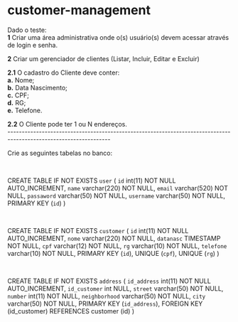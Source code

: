 # customer-management
Dado o teste: <br>
<strong>1</strong> Criar uma área administrativa onde o(s) usuário(s) devem acessar através de login e senha.<br>

<strong>2</strong> Criar um gerenciador de clientes (Listar, Incluir, Editar e Excluir)<br>

  <strong>2.1</strong> O cadastro do Cliente deve conter: <br>
    <strong>a.</strong> Nome; <br>
    <strong>b.</strong> Data Nascimento; <br>
    <strong>c.</strong> CPF; <br>
    <strong>d.</strong> RG; <br>
    <strong>e.</strong> Telefone. <br>
    
  <strong>2.2</strong> O Cliente pode ter 1 ou N endereços.<br>
------------------------------------------------------------------------------------------------------------------<br>

Crie as seguintes tabelas no banco:

<br>

CREATE TABLE IF NOT EXISTS `user` (
  `id` int(11) NOT NULL AUTO_INCREMENT,
  `name` varchar(220) NOT NULL,
  `email` varchar(520) NOT NULL,
  `passaword` varchar(50) NOT NULL,
  `username` varchar(50) NOT NULL,
  PRIMARY KEY (`id`)
)

<br>

CREATE TABLE IF NOT EXISTS `customer` ( 
  `id` int(11) NOT NULL AUTO_INCREMENT, 
  `nome` varchar(220) NOT NULL, 
  `datanasc` TIMESTAMP NOT NULL, 
  `cpf` varchar(12) NOT NULL, 
  `rg` varchar(10) NOT NULL, 
  `telefone` varchar(10) NOT NULL, 
  PRIMARY KEY (`id`),
  UNIQUE (`cpf`), 
  UNIQUE (`rg`) 
)

<br>

CREATE TABLE IF NOT EXISTS `address` ( 
  `id_address` int(11) NOT NULL AUTO_INCREMENT, 
  `id_customer` int NULL, 
  `street` varchar(50) NOT NULL, 
  `number` int(11) NOT NULL, 
  `neighborhood` varchar(50) NOT NULL, 
  `city` varchar(50) NOT NULL, 
  PRIMARY KEY (`id_address`), 
  FOREIGN KEY (id_customer) REFERENCES customer (id) 
)
